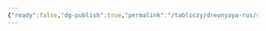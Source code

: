 ```yaml
---
{"ready":false,"dg-publish":true,"permalink":"/tabliczy/drevnyaya-rus/spasskij-sobor-andronikova-monastyrya/","dgPassFrontmatter":true}
---
```



